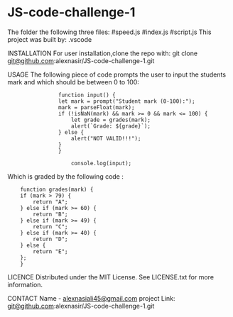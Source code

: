 # JS-code-challenge-1
The folder the  following three files:
        #speed.js
        #index.js
        #script.js
This project was built by:
.vscode

INSTALLATION
For user installation,clone the repo with:
        git clone git@github.com:alexnasir/JS-code-challenge-1.git

USAGE
The following piece of code prompts the user to input the students mark and which should be between 0 to 100:


                    function input() {
                    let mark = prompt("Student mark (0-100):");
                    mark = parseFloat(mark);
                    if (!isNaN(mark) && mark >= 0 && mark <= 100) {
                        let grade = grades(mark);
                        alert(`Grade: ${grade}`);
                    } else {
                        alert("NOT VALID!!!");
                    }
                    }

                        console.log(input);

Which is graded by the following code : 

        function grades(mark) {
        if (mark > 79) {
            return "A";
        } else if (mark >= 60) {
            return "B";
        } else if (mark >= 49) {
            return "C";
        } else if (mark >= 40) {
            return "D";
        } else {
            return "E";
        };
        }

LICENCE 
Distributed under the MIT License. See LICENSE.txt for more information.

CONTACT
Name - alexnasiali45@gmail.com
project Link: git@github.com:alexnasir/JS-code-challenge-1.git

